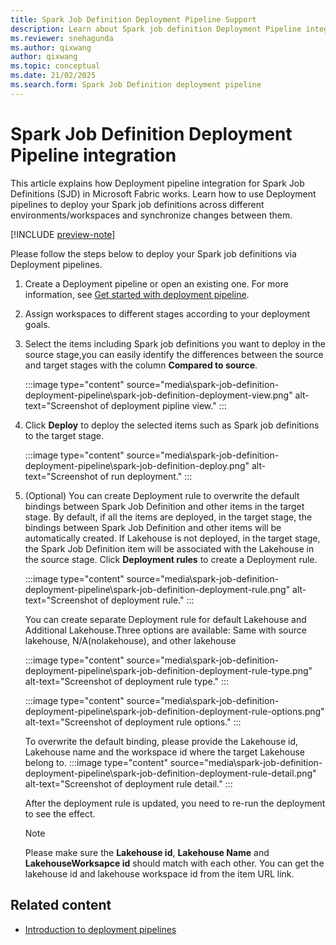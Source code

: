 ```yaml
---
title: Spark Job Definition Deployment Pipeline Support
description: Learn about Spark job definition Deployment Pipeline integration, including how to set up a deploy SJD cross different stages.
ms.reviewer: snehagunda
ms.author: qixwang
author: qixwang
ms.topic: conceptual
ms.date: 21/02/2025
ms.search.form: Spark Job Definition deployment pipeline
---
```


# Spark Job Definition Deployment Pipeline integration 

This article explains how Deployment pipeline integration for Spark Job Definitions (SJD) in Microsoft Fabric works. Learn how to use Deployment pipelines to deploy your Spark job definitions across different environments/workspaces and synchronize changes between them.

[!INCLUDE [preview-note](../includes/feature-preview-note.md)]

Please follow the steps below to deploy your Spark job definitions via Deployment pipelines.

1. Create a Deployment pipeline or open an existing one. For more information, see [Get started with deployment pipeline](../cicd/deployment-pipelines/get-started-with-deployment-pipelines.md).

1. Assign workspaces to different stages according to your deployment goals.

1. Select the items including Spark job definitions you want to deploy in the source stage,you can easily identify the differences between the source and target stages with the column **Compared to source**.

    :::image type="content" source="media\spark-job-definition-deployment-pipeline\spark-job-definition-deployment-view.png" alt-text="Screenshot of deployment pipline view." :::

1. Click **Deploy** to deploy the selected items such as Spark job definitions to the target stage.

    :::image type="content" source="media\spark-job-definition-deployment-pipeline\spark-job-definition-deploy.png" alt-text="Screenshot of run deployment." :::

1. (Optional) You can create Deployment rule to overwrite the default bindings between Spark Job Definition and other items in the target stage. 
    By default, if all the items are deployed, in the target stage, the bindings between Spark Job Definition and other items will be automatically created. If Lakehouse is not deployed, in the target stage, the Spark Job Definition item will be associated with the Lakehouse in the source stage. Click **Deployment rules** to create a Deployment rule.

    :::image type="content" source="media\spark-job-definition-deployment-pipeline\spark-job-definition-deployment-rule.png" alt-text="Screenshot of deployment rule." :::

    You can create separate Deployment rule for default Lakehouse and Additional Lakehouse.Three options are available: Same with source lakehouse, N/A(nolakehouse), and other lakehouse

    :::image type="content" source="media\spark-job-definition-deployment-pipeline\spark-job-definition-deployment-rule-type.png" alt-text="Screenshot of deployment rule type." :::

    :::image type="content" source="media\spark-job-definition-deployment-pipeline\spark-job-definition-deployment-rule-options.png" alt-text="Screenshot of deployment rule options." :::

    To overwrite the default binding, please provide the Lakehouse id, Lakehouse name and the workspace id where the target Lakehouse belong to.
    :::image type="content" source="media\spark-job-definition-deployment-pipeline\spark-job-definition-deployment-rule-detail.png" alt-text="Screenshot of deployment rule detail." :::

    After the deployment rule is updated, you need to re-run the deployment to see the effect.

    > [!NOTE]
    > Please make sure the **Lakehouse id**, **Lakehouse Name** and **LakehouseWorksapce id** should match with each other. You can get the lakehouse id and lakehouse workspace id from the item URL link.

## Related content

- [Introduction to deployment pipelines](../cicd/deployment-pipelines/intro-to-deployment-pipelines.md)
